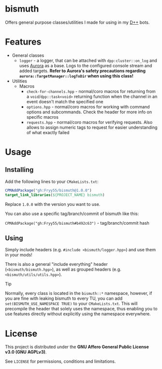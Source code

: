 # bismuth
Offers general purpose classes/utilities I made for using in my [D++](https://dpp.dev/) bots.

# Features
- General classes
    - `logger` - a logger, that can be attached with `dpp:cluster::on_log` and uses [Aurora](https://github.com/Fryy55/aurora) as a base. Logs to the configured console stream and added targets. **Refer to Aurora's safety precautions regarding `aurora::TargetManager::logToDir` when using this class!**
- Utilities
    - Macros
        - `check-for-channels.hpp` - normal/coro macros for returning from a `void`/`dpp::task<void>` returning function when the channel in an event doesn't match the specified one
        - `options.hpp` - normal/coro macros for working with command options and subcommands. Check the header for more info on specific macros
        - `requests.hpp` - normal/coro macros for verifying requests. Also allows to assign numeric tags to request for easier understanding of what exactly failed

# Usage
## Installing
Add the following lines to your `CMakeLists.txt`:

```cmake
CPMAddPackage("gh:Fryy55/bismuth@1.0.0")
target_link_libraries(${PROJECT_NAME} bismuth)
```
Replace `1.0.0` with the version you want to use.

You can also use a specific tag/branch/commit of bismuth like this:

`CPMAddPackage("gh:Fryy55/bismuth#b492c63")` - tag/branch/commit hash

## Using
Simply include headers (e.g. `#include <bismuth/logger.hpp>`) and use them in your mods!

There is also a general "include everything" header (`<bismuth/bismuth.hpp>`), as well as grouped headers (e.g. `<bismuth/utils/utils.hpp>`).

> [!TIP]
> Normally, every class is located in the `bismuth::*` namespace, however, if you are fine with leaking bismuth to every TU, you can add `set(BISMUTH_USE_NAMESPACE TRUE)` to your `CMakeLists.txt`. This will precompile the header that solely uses the namespace, thus enabling you to use features directly without explicitly using the namespace everywhere.

# License
This project is distributed under the **GNU Affero General Public License v3.0 (GNU AGPLv3)**.

See `LICENSE` for permissions, conditions and limitations.
